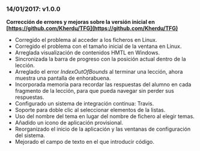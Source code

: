 ### 14/01/2017: v1.0.0

**Corrección de errores y mejoras sobre la versión inicial en [https://github.com/Kherdu/TFG](https://github.com/Kherdu/TFG)**

- Corregido el problema al acceder a los ficheros en Linux.
- Corregido el problema con el tamaño inicial de la ventana en Linux.
- Arreglada visualización de contenidos HMTL en Windows.
- Sincronizada la barra de progreso con la posición actual dentro de la lección.
- Arreglado el error *IndexOutOfBounds* al terminar una lección, ahora muestra una pantalla de enhorabuena.
- Incorporada memoria para recordar las respuestas del alumno en cada fragmento de la lección, para que pueda navegar 
sin perder sus respuestas.
- Configurado un sistema de integración continua: Travis.
- Soporte para doble clic al seleccionar elementos de la listas.
- Uso del nombre del tema en lugar del nombre de fichero al elegir temas.
- Añadido un icono de aplicación provisional.
- Reorganizado el inicio de la aplicación y las ventanas de configuración del sistema.
- Mejorado el campo de texto en el que introducir código.


